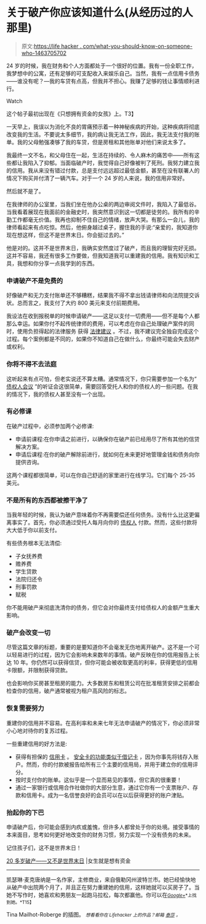 # 关于破产你应该知道什么(从经历过的人那里)

> 原文:[https://life hacker . com/what-you-should-know-on-someone-who-1463705702](https://lifehacker.com/what-you-should-know-about-bankruptcy-from-someone-who-1463705702)

24 岁的时候，我在财务和个人方面都处于一个很好的位置。我有一份全职工作，我梦想中的公寓，还有足够的可支配收入来娱乐自己。当然，我有一点信用卡债务——谁没有呢？—我的车贷有点高，但我并不担心。我赚了足够的钱让事情顺利进行。

Watch

这个帖子最初出现在《只想拥有资金的女孩》上。T3】

一天早上，我误以为消化不良的胃痛预示着一种神秘疾病的开始，这种疾病将彻底改变我的生活。不要说太多细节，我的病让我无法工作，因此，我无法支付我的账单。我的父母勉强凑够了我的车贷，但是房租和其他账单对他们来说太多了。

我最终一文不名，和父母住在一起，生活在持续的、令人麻木的痛苦中——所有这些都让我陷入了抑郁。当面临破产时，我觉得自己好像被判了死刑。我努力建立我的信用。我从来没有错过付款，总是支付远远超过最低金额，甚至在没有联署人的情况下购买并付清了一辆汽车。对于一个 24 岁的人来说，我的信用非常好。

然后就不是了。

在我律师的办公室里，当我们坐在他办公桌的两边审阅文件时，我陷入了最低谷。当我看着展现在我面前的金融史时，我突然意识到这一切都是徒劳的。我所有的辛勤工作都毫无价值。我再也抑制不住自己的情绪，放声大哭。有那么一会儿，我的律师看起来有点吃惊。然后，他俯身越过桌子，握住我的手说:“亲爱的，我知道你现在想这样，但这不是世界末日。你会挺过去的。”

他是对的。这并不是世界末日，我确实安然度过了破产，而且我的理智完好无损。这并不容易，我还有很多工作要做，但我知道我可以重建我的信用。我有知识和工具，我想和你分享一点我学到的东西。

### 申请破产不是免费的

好像破产和无力支付账单还不够糟糕，结果我不得不拿出钱请律师和向法院提交诉状。总而言之，我支付了大约 800 美元来支付前期费用。

我设法在收到报税单的时候申请破产——这足以支付一切费用——但不是每个人都那么幸运。如果你付不起传统律师的费用，可以考虑在你自己处理破产案件的同时，使用负担得起的法律服务 获得 [法律建议](https://lifehacker.com/get-free-legal-advice-from-actual-lawyers-at-legaladvic-5895928) 。不过，我不建议完全独自完成这个过程。每个案例都是不同的，如果你不知道自己在做什么，你最终可能会失去财产或权利。

### 你将不得不去法庭

这听起来有点可怕，但老实说还不算太糟。通常情况下，你只需要参加一个名为“ [债权人会议](http://www.nolo.com/legal-encyclopedia/what-happens-chapter-7-bankruptcy-meeting-creditors.html) ”的听证会这很简单，需要回答受托人和你的债权人的一些问题。在我的情况下，我的债权人甚至没有一个出现。

### 有必修课

在破产过程中，必须参加两个必修课:

*   申请前课程:在你申请之前进行，以确保你在破产前已经用尽了所有其他的信贷解决方案。
*   申请后课程:在你的破产解除前进行，就如何在未来更好地管理金钱和债务向你提供咨询。

这两个课程都很简单，可以在你自己舒适的家里进行在线学习。它们每个 25-35 美元。

### 不是所有的东西都被擦干净了

当我年轻的时候，我认为破产意味着你不再需要偿还任何债务。没有什么比这更偏离事实了。首先，你必须通过受托人每月向你的 [债权人](https://lifehacker.com/how-can-i-remove-blemishes-from-my-credit-report-1401854733) 付款。然而，这些付款将大大低于你以前支付。

有些债务根本无法清偿:

*   子女抚养费
*   赡养费
*   学生贷款
*   法院归还令
*   刑事罚款
*   赋税

你不能用破产来彻底洗清你的债务，但它会对你最终支付给债权人的金额产生重大影响。

### 破产会改变一切

尽管这篇文章的标题，重要的是要知道你不会毫发无伤地离开破产。这不是一个可以轻易进行的过程，因为它会影响未来数年的事情。破产反映在你的信用报告上长达 10 年。你仍然可以获得信贷，但你可能会被收取更高的利率，获得更低的信用卡限额，并限制获得贷款。

也会影响你买房甚至租房的能力。大多数房东和租赁公司在批准租赁安排之前都会检查你的信用，破产通常被视为租户高风险的标志。

### 恢复需要努力

重建你的信用并不容易。在高利率和未来七年无法申请破产的情况下，你必须非常小心地对待你的复苏过程。

一些重建信用的好方法是:

*   获得有担保的 [信用卡](http://lifehacker.com/the-most-dangerous-things-about-credit-cards-and-how-t-1442400572) 。 [安全卡的功能类似于借记卡](http://www.ehow.com/how-does_4564611_secured-credit-card-work.html) ，因为你事先将钱存入账户。然而，你的付款被报告给所有三个主要的信用局，并用于建立你的信用评分。
*   按时支付你的账单。这似乎是一个显而易见的事情，但它真的很重要！
*   通过一家银行或信用合作社做你的大部分生意，通过它你有一个支票账户、存款和信用卡。成为一名信誉良好的会员可以在以后获得更好的账户津贴。

### 抬起你的下巴

申请破产后，你可能会感到内疚或羞愧，但许多人都曾处于你的处境。接受事情的本来面目，思考如何更好地改变你的财务习惯，努力实现一个没有债务的未来。

记住孩子们，这不是世界末日！

[20 多岁破产——又不是世界末日](http://www.girlsjustwannahavefunds.com/bankruptcy-in-your-20s-its-not-the-end-of-the-world/) |女生就是想有资金

* * *

凯瑟琳·麦克唐纳是一名作家，主修商业，来自俄勒冈州波特兰市。她已经愉快地从破产中出院两个月了，并且正在努力重建她的信用，这样她就可以买房子了。当她不写作时，她喜欢和男朋友一起跑马拉松，每次都赢他。你可以在[<small>*Google+*</small>](https://plus.google.com/113127737845411963879/?rel=author)<small>*上找到她。*T15】</small>

Tina Mailhot-Roberge 的插图。
<small>*想看看你在 Lifehacker 上的作品？邮箱*</small> [<small>*泰莎*</small>](https://mail.google.com/mail/?view=cm&fs=1&tf=1&to=tessa@lifehacker.com) <small>*。*</small>
